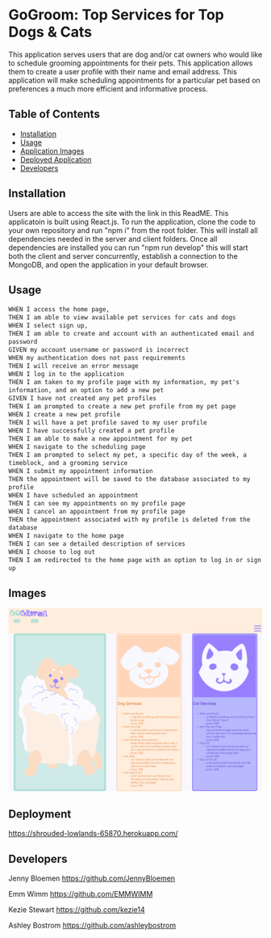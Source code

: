 # GoGroom: Top Services for Top Dogs & Cats

This application serves users that are dog and/or cat owners who would like to schedule grooming appointments for their pets. This application allows them to create a user profile with their name and email address. This application will make scheduling appointments for a particular pet based on preferences a much more efficient and informative process.

## Table of Contents

- [Installation](#installation)
- [Usage](#usage)
- [Application Images](#Images)
- [Deployed Application](#deployment)
- [Developers](#developers)

## Installation
Users are able to access the site with the link in this ReadME. This applicatoin is built using React.js. To run the application, clone  the code to your own repository and run "npm i" from the root folder. This will install all dependencies needed in the server and client folders. Once all dependencies are installed you can run "npm run develop" this will start both the client and server concurrently, establish a connection to the MongoDB, and open the application in your default browser.

## Usage
```
WHEN I access the home page,
THEN I am able to view available pet services for cats and dogs
WHEN I select sign up, 
THEN I am able to create and account with an authenticated email and password
GIVEN my account username or password is incorrect
WHEN my authentication does not pass requirements
THEN I will receive an error message
WHEN I log in to the application
THEN I am taken to my profile page with my information, my pet's information, and an option to add a new pet
GIVEN I have not created any pet profiles
THEN I am prompted to create a new pet profile from my pet page
WHEN I create a new pet profile
THEN I will have a pet profile saved to my user profile
WHEN I have successfully created a pet profile
THEN I am able to make a new appointment for my pet
WHEN I navigate to the scheduling page
THEN I am prompted to select my pet, a specific day of the week, a timeblock, and a grooming service
WHEN I submit my appointment information
THEN the appointment will be saved to the database associated to my profile
WHEN I have scheduled an appointment
THEN I can see my appointments on my profile page
WHEN I cancel an appointment from my profile page
THEN the appointment associated with my profile is deleted from the database
WHEN I navigate to the home page
THEN I can see a detailed description of services
WHEN I choose to log out
THEN I am redirected to the home page with an option to log in or sign up
```

## Images
<img src="./client/public/gogroomhomepage.png"/>

## Deployment
https://shrouded-lowlands-65870.herokuapp.com/

## Developers
Jenny Bloemen 
https://github.com/JennyBloemen

Emm Wimm
https://github.com/EMMWIMM

Kezie Stewart
https://github.com/kezie14

Ashley Bostrom
https://github.com/ashleybostrom